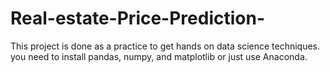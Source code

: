 # Real-estate-Price-Prediction-
This project is done as a practice to get hands on data science techniques.  
you need to install pandas, numpy, and matplotlib or just use Anaconda.
